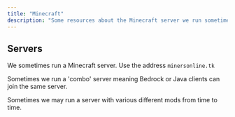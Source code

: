 ```yaml
---
title: "Minecraft"
description: "Some resources about the Minecraft server we run sometimes"
---
```


## Servers

We sometimes run a Minecraft server. Use the address ```minersonline.tk```

Sometimes we run a 'combo' server meaning Bedrock or Java clients can join the same server.

Sometimes we may run a server with various different mods from time to time.